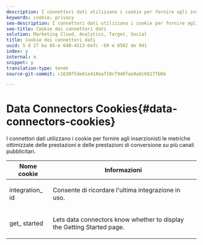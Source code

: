 ```yaml
---
description: I connettori dati utilizzano i cookie per fornire agli inserzionisti le metriche ottimizzate delle prestazioni e delle prestazioni di conversione su più canali pubblicitari.
keywords: cookie; privacy
seo-description: I connettori dati utilizzano i cookie per fornire agli inserzionisti le metriche ottimizzate delle prestazioni e delle prestazioni di conversione su più canali pubblicitari.
seo-title: Cookie dei connettori dati
solution: Marketing Cloud, Analytics, Target, Social
title: Cookie dei connettori dati
uuid: 5 d 27 ba 66-e 640-4513-befc -69 e 8502 de 941
index: y
internal: n
snippet: y
translation-type: tm+mt
source-git-commit: c1630f5de61e410eaf10cf940faa9adc6017fb6b

---
```



# Data Connectors Cookies{#data-connectors-cookies}

I connettori dati utilizzano i cookie per fornire agli inserzionisti le metriche ottimizzate delle prestazioni e delle prestazioni di conversione su più canali pubblicitari.

<table id="table_54B402C6E19C4A70B1E27BC9DFF776EB"> 
 <thead> 
  <tr> 
   <th colname="col1" class="entry"> Nome cookie </th> 
   <th colname="col2" class="entry"> Informazioni </th> 
  </tr> 
 </thead>
 <tbody> 
  <tr> 
   <td colname="col1"> <p>integration_ id </p> </td> 
   <td colname="col2"> <p>Consente di ricordare l'ultima integrazione in uso. </p> </td> 
  </tr> 
  <tr> 
   <td colname="col1"> <p>get_ started </p> </td> 
   <td colname="col2"> <p>Lets data connectors know whether to display the <span class="wintitle"> Getting Started</span> page. </p> </td> 
  </tr> 
 </tbody> 
</table>

